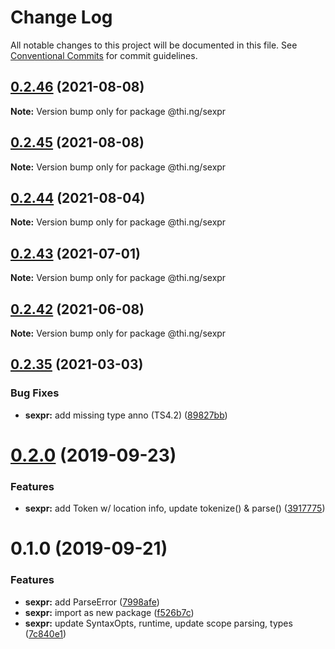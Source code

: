 # Change Log

All notable changes to this project will be documented in this file.
See [Conventional Commits](https://conventionalcommits.org) for commit guidelines.

## [0.2.46](https://github.com/thi-ng/umbrella/compare/@thi.ng/sexpr@0.2.45...@thi.ng/sexpr@0.2.46) (2021-08-08)

**Note:** Version bump only for package @thi.ng/sexpr





## [0.2.45](https://github.com/thi-ng/umbrella/compare/@thi.ng/sexpr@0.2.44...@thi.ng/sexpr@0.2.45) (2021-08-08)

**Note:** Version bump only for package @thi.ng/sexpr





## [0.2.44](https://github.com/thi-ng/umbrella/compare/@thi.ng/sexpr@0.2.43...@thi.ng/sexpr@0.2.44) (2021-08-04)

**Note:** Version bump only for package @thi.ng/sexpr





## [0.2.43](https://github.com/thi-ng/umbrella/compare/@thi.ng/sexpr@0.2.42...@thi.ng/sexpr@0.2.43) (2021-07-01)

**Note:** Version bump only for package @thi.ng/sexpr





## [0.2.42](https://github.com/thi-ng/umbrella/compare/@thi.ng/sexpr@0.2.41...@thi.ng/sexpr@0.2.42) (2021-06-08)

**Note:** Version bump only for package @thi.ng/sexpr





## [0.2.35](https://github.com/thi-ng/umbrella/compare/@thi.ng/sexpr@0.2.34...@thi.ng/sexpr@0.2.35) (2021-03-03)


### Bug Fixes

* **sexpr:** add missing type anno (TS4.2) ([89827bb](https://github.com/thi-ng/umbrella/commit/89827bb431a2dabf1087bcd2ac967b253152b9d7))





# [0.2.0](https://github.com/thi-ng/umbrella/compare/@thi.ng/sexpr@0.1.0...@thi.ng/sexpr@0.2.0) (2019-09-23)

### Features

* **sexpr:** add Token w/ location info, update tokenize() & parse() ([3917775](https://github.com/thi-ng/umbrella/commit/3917775))

# 0.1.0 (2019-09-21)

### Features

* **sexpr:** add ParseError ([7998afe](https://github.com/thi-ng/umbrella/commit/7998afe))
* **sexpr:** import as new package ([f526b7c](https://github.com/thi-ng/umbrella/commit/f526b7c))
* **sexpr:** update SyntaxOpts, runtime, update scope parsing, types ([7c840e1](https://github.com/thi-ng/umbrella/commit/7c840e1))

